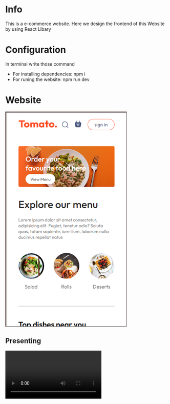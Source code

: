 # Info

This is a e-commerce website. Here we design the frontend of this Website by using React Libary

# Configuration

In terminal write those command

- For installing dependencies: npm i
- For runing the website: npm run dev

# Website

![alt text](image.png)

## Presenting

<video controls src="Untitled video - Made with Clipchamp.mp4" title="Title"></video>
